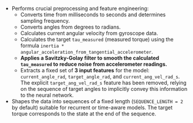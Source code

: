 *   Performs crucial preprocessing and feature engineering:
    *   Converts time from milliseconds to seconds and determines sampling frequency.
    *   Converts angles from degrees to radians.
    *   Calculates current angular velocity from gyroscope data.
    *   Calculates the target `tau_measured` (measured torque) using the formula `inertia * angular_acceleration_from_tangential_accelerometer`.
    *   **Applies a Savitzky-Golay filter to smooth the calculated `tau_measured` to reduce noise from accelerometer readings.**
    *   Extracts a fixed set of **3 input features** for the model: `current_angle_rad`, `target_angle_rad`, and `current_ang_vel_rad_s`. The explicit `target_ang_vel_rad_s` feature has been removed, relying on the sequence of target angles to implicitly convey this information to the neural network.
*   Shapes the data into sequences of a fixed length (`SEQUENCE_LENGTH = 2` by default) suitable for recurrent or time-aware models. The target torque corresponds to the state at the end of the sequence.